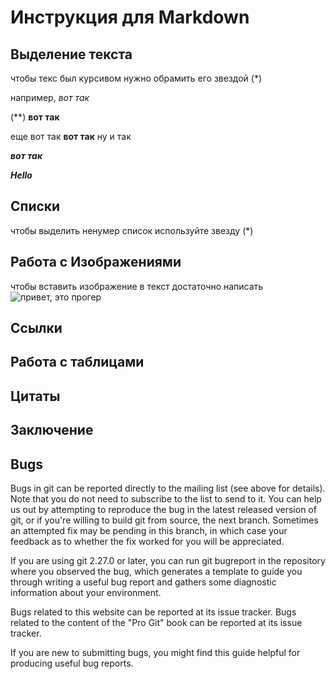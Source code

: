 # Инструкция для  Markdown

## Выделение текста
чтобы текс был курсивом нужно обрамить его звездой (*) 

например, *вот так*

(**) **вот так**

еще вот так **вот так**
ну и так

__*вот так*__

_**Hello**_
## Списки
чтобы выделить ненумер список используйте звезду (*)

## Работа с Изображениями

чтобы вставить изображение в текст достаточно написать
![привет, это прогер](prog.jpg)

## Ссылки

## Работа с таблицами

## Цитаты

## Заключение




## Bugs
Bugs in git can be reported directly to the mailing list (see above for details). Note that you do not need to subscribe to the list to send to it. You can help us out by attempting to reproduce the bug in the latest released version of git, or if you're willing to build git from source, the next branch. Sometimes an attempted fix may be pending in this branch, in which case your feedback as to whether the fix worked for you will be appreciated.

If you are using git 2.27.0 or later, you can run git bugreport in the repository where you observed the bug, which generates a template to guide you through writing a useful bug report and gathers some diagnostic information about your environment.

Bugs related to this website can be reported at its issue tracker. Bugs related to the content of the "Pro Git" book can be reported at its issue tracker.

If you are new to submitting bugs, you might find this guide helpful for producing useful bug reports.

